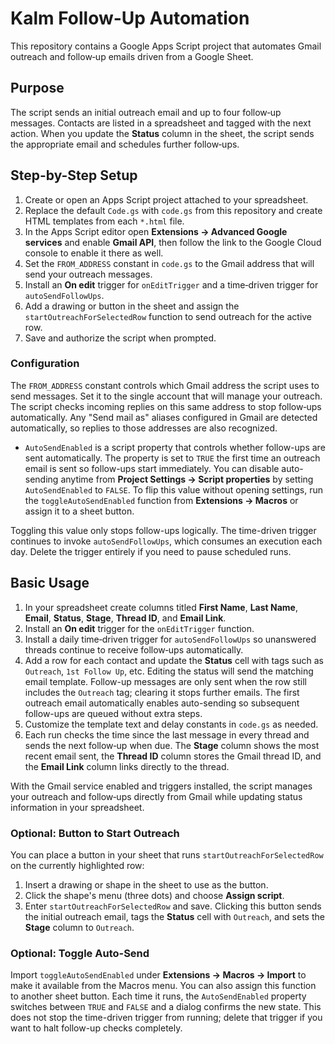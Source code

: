 # Kalm Follow-Up Automation

 
 This repository contains a Google Apps Script project that automates Gmail outreach and follow‑up emails driven from a Google Sheet.
 
 ## Purpose
 
 The script sends an initial outreach email and up to four follow‑up messages. Contacts are listed in a spreadsheet and tagged with the next action. When you update the **Status** column in the sheet, the script sends the appropriate email and schedules further follow‑ups.
 
 ## Step-by-Step Setup
 
 1. Create or open an Apps Script project attached to your spreadsheet.
 2. Replace the default `Code.gs` with `code.gs` from this repository and create HTML templates from each `*.html` file.
 3. In the Apps Script editor open **Extensions → Advanced Google services** and enable **Gmail API**, then follow the link to the Google Cloud console to enable it there as well.
 4. Set the `FROM_ADDRESS` constant in `code.gs` to the Gmail address that will send your outreach messages.
 5. Install an **On edit** trigger for `onEditTrigger` and a time‑driven trigger for `autoSendFollowUps`.
 6. Add a drawing or button in the sheet and assign the `startOutreachForSelectedRow` function to send outreach for the active row.
 7. Save and authorize the script when prompted.
 
 ### Configuration
 
 The `FROM_ADDRESS` constant controls which Gmail address the script uses to send messages. Set it to the single account that will manage your outreach. The script checks incoming replies on this same address to stop follow‑ups automatically.
 Any "Send mail as" aliases configured in Gmail are detected automatically, so replies to those addresses are also recognized.
 
- `AutoSendEnabled` is a script property that controls whether follow-ups are sent
  automatically. The property is set to `TRUE` the first time an outreach email is
  sent so follow-ups start immediately. You can disable auto-sending anytime from
 **Project Settings → Script properties** by setting `AutoSendEnabled` to
 `FALSE`. To flip this value without opening settings, run the
 `toggleAutoSendEnabled` function from **Extensions → Macros** or assign it to a
 sheet button.
 
 Toggling this value only stops follow-ups logically. The time-driven trigger
 continues to invoke `autoSendFollowUps`, which consumes an execution each day.
 Delete the trigger entirely if you need to pause scheduled runs.
 
 ## Basic Usage
 

1. In your spreadsheet create columns titled **First Name**, **Last Name**, **Email**, **Status**, **Stage**, **Thread ID**, and **Email Link**.
 2. Install an **On edit** trigger for the `onEditTrigger` function.
 3. Install a daily time‑driven trigger for `autoSendFollowUps` so unanswered threads continue to receive follow‑ups automatically.
 4. Add a row for each contact and update the **Status** cell with tags such as `Outreach`, `1st Follow Up`, etc. Editing the status will send the matching email template.
    Follow-up messages are only sent when the row still includes the `Outreach` tag; clearing it stops further emails.
    The first outreach email automatically enables auto-sending so subsequent follow-ups are queued without extra steps.
 5. Customize the template text and delay constants in `code.gs` as needed.
6. Each run checks the time since the last message in every thread and sends the next follow‑up when due. The **Stage** column shows the most recent email sent, the **Thread ID** column stores the Gmail thread ID, and the **Email Link** column links directly to the thread.

 
 With the Gmail service enabled and triggers installed, the script manages your outreach and follow‑ups directly from Gmail while updating status information in your spreadsheet.
 
 ### Optional: Button to Start Outreach
 
 You can place a button in your sheet that runs `startOutreachForSelectedRow` on
 the currently highlighted row:
 
 1. Insert a drawing or shape in the sheet to use as the button.
 2. Click the shape's menu (three dots) and choose **Assign script**.
 3. Enter `startOutreachForSelectedRow` and save.
 Clicking this button sends the initial outreach email, tags the **Status** cell with `Outreach`, and sets the **Stage** column to `Outreach`.
 
 ### Optional: Toggle Auto-Send
 
 Import `toggleAutoSendEnabled` under **Extensions → Macros → Import** to make it
 available from the Macros menu. You can also assign this function to another
 sheet button. Each time it runs, the `AutoSendEnabled` property switches between
 `TRUE` and `FALSE` and a dialog confirms the new state.
 This does not stop the time-driven trigger from running; delete that trigger if
 you want to halt follow-up checks completely.
